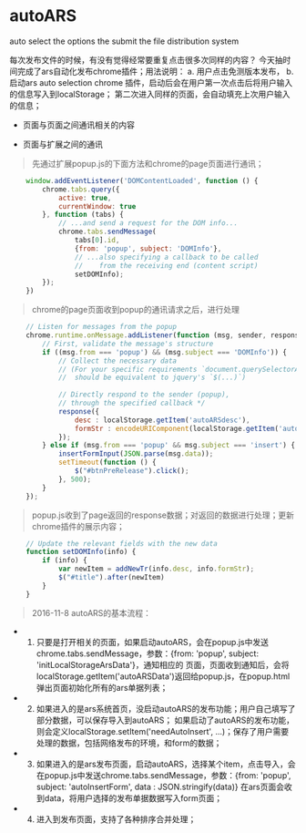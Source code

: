 autoARS
=======

auto select the options the submit the file distribution system

每次发布文件的时候，有没有觉得经常要重复点击很多次同样的内容？
今天抽时间完成了ars自动化发布chrome插件；用法说明：
        a. 用户点击免测版本发布， 
        b. 启动ars auto selection chrome 插件，启动后会在用户第一次点击后将用户输入的信息写入到localStorage；
            第二次进入同样的页面，会自动填充上次用户输入的信息；
            
            
* 页面与页面之间通讯相关的内容




* 页面与扩展之间的通讯
> 先通过扩展popup.js的下面方法和chrome的page页面进行通讯；
```javascript
    window.addEventListener('DOMContentLoaded', function () {
        chrome.tabs.query({
            active: true,
            currentWindow: true
        }, function (tabs) {
            // ...and send a request for the DOM info...
            chrome.tabs.sendMessage(
                tabs[0].id,
                {from: 'popup', subject: 'DOMInfo'},
                // ...also specifying a callback to be called
                //    from the receiving end (content script)
                setDOMInfo);
        });
    })    
```    
> chrome的page页面收到popup的通讯请求之后，进行处理
```javascript
    // Listen for messages from the popup
    chrome.runtime.onMessage.addListener(function (msg, sender, response) {
        // First, validate the message's structure
        if ((msg.from === 'popup') && (msg.subject === 'DOMInfo')) {
            // Collect the necessary data
            // (For your specific requirements `document.querySelectorAll(...)`
            //  should be equivalent to jquery's `$(...)`)
    
            // Directly respond to the sender (popup),
            // through the specified callback */
            response({
                desc : localStorage.getItem('autoARSdesc'),
                formStr : encodeURIComponent(localStorage.getItem('autoARSFormStr')),
            });
        } else if (msg.from === 'popup' && msg.subject === 'insert') {
            insertFormInput(JSON.parse(msg.data));
            setTimeout(function () {
                $("#btnPreRelease").click();
            }, 500);
        }
    });
```
> popup.js收到了page返回的response数据；对返回的数据进行处理；更新chrome插件的展示内容；
```javascript
    // Update the relevant fields with the new data
    function setDOMInfo(info) {
        if (info) {
            var newItem = addNewTr(info.desc, info.formStr);
            $("#title").after(newItem)
        }
    }
```

> 2016-11-8 autoARS的基本流程：
* 1. 只要是打开相关的页面，如果启动autoARS，会在popup.js中发送chrome.tabs.sendMessage，参数：{from: 'popup', subject: 'initLocalStorageArsData'}，通知相应的
        页面，页面收到通知后，会将localStorage.getItem('autoARSData')返回给popup.js，在popup.html弹出页面初始化所有的ars单据列表；
        
* 2. 如果进入的是ars系统首页，没启动autoARS的发布功能；用户自己填写了部分数据，可以保存导入到autoARS；
     如果启动了autoARS的发布功能，则会定义localStorage.setItem('needAutoInsert', ...)；保存了用户需要处理的数据，包括网络发布的环境，和form的数据；
    
* 3. 如果进入的是ars发布页面，启动autoARS，选择某个item，点击导入，会在popup.js中发送chrome.tabs.sendMessage，参数：{from: 'popup', subject: 'autoInsertForm', data : JSON.stringify(data)}
        在ars页面会收到data，将用户选择的发布单据数据写入form页面；

* 4. 进入到发布页面，支持了各种排序合并处理；

